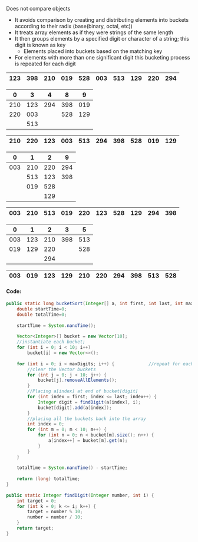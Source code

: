 Does not compare objects

- It avoids comparison by creating and distributing elements into buckets according to their radix (base(binary, octal, etc))
- It treats array elements as if they were strings of the same length
- It then groups elements by a specified digit or character of a string; this digit is known as key
	- Elements placed into buckets based on the matching key
- For elements with more than one significant digit this bucketing process is repeated for each digit

| 123 | 398 | 210 | 019 | 528 | 003 | 513 | 129 | 220 | 294 |
| --- | --- | --- | --- | --- | --- | --- | --- | --- | --- |

| 0   | 3   | 4   | 8   | 9   |
| --- | --- | --- | --- | --- |
| 210 | 123 | 294 | 398 | 019 |
| 220 | 003 |     | 528 | 129    |
|     | 513 |     |     |     |

| 210 | 220 | 123 | 003 | 513 | 294 | 398 | 528 | 019 | 129 |
| --- | --- | --- | --- | --- | --- | --- | --- | --- | --- |

| 0   | 1   | 2   | 9   |
| --- | --- | --- | --- |
| 003 | 210 | 220 | 294 |
|     | 513 | 123 | 398    |
|     | 019 | 528 |     |
|     |     | 129 |     |

| 003 | 210 | 513 | 019 | 220 | 123 | 528 | 129 | 294 | 398 |
| --- | --- | --- | --- | --- | --- | --- | --- | --- | --- |

| 0   | 1   | 2   | 3   | 5   |
| --- | --- | --- | --- | --- |
| 003 | 123 | 210 | 398 | 513 |
| 019 | 129 | 220 |     | 528 |
|     |     | 294 |     |     |

| 003 | 019 | 123 | 129 | 210 | 220 | 294 | 398 | 513 | 528 |
| --- | --- | --- | --- | --- | --- | --- | --- | --- | --- |

#### Code:
```java
public static long bucketSort(Integer[] a, int first, int last, int maxDigits){  
    double startTime=0;  
    double totalTime=0;  
  
    startTime = System.nanoTime();  
  
    Vector<Integer>[] bucket = new Vector[10];  
    //instantiate each bucket;  
    for (int i = 0; i < 10; i++)  
        bucket[i] = new Vector<>();  
        
    for (int i = 0; i < maxDigits; i++) {             //repeat for each digit  
        //clear the Vector buckets        
        for (int j = 0; j < 10; j++) {  
            bucket[j].removeAllElements();  
        }  
        //Placing a[index] at end of bucket[digit]  
        for (int index = first; index <= last; index++) {  
            Integer digit = findDigit(a[index], i);  
            bucket[digit].add(a[index]);  
        }  
        //placing all the buckets back into the array  
        int index = 0;  
        for (int m = 0; m < 10; m++) {  
            for (int n = 0; n < bucket[m].size(); n++) {  
                a[index++] = bucket[m].get(n);  
            }  
        }  
    }  
  
    totalTime = System.nanoTime() - startTime;  
  
    return (long) totalTime;  
}  
  
public static Integer findDigit(Integer number, int i) {  
    int target = 0;  
    for (int k = 0; k <= i; k++) {  
        target = number % 10;  
        number = number / 10;  
    }  
    return target;  
}
```
